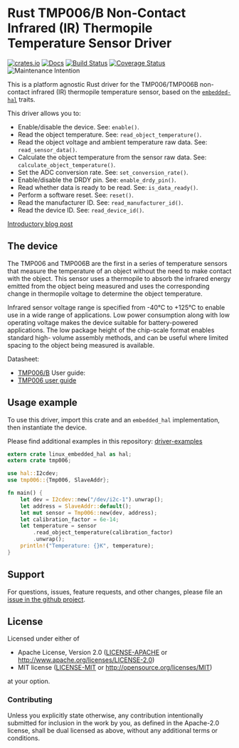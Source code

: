 # Rust TMP006/B Non-Contact Infrared (IR) Thermopile Temperature Sensor Driver

[![crates.io](https://img.shields.io/crates/v/tmp006.svg)](https://crates.io/crates/tmp006)
[![Docs](https://docs.rs/tmp006/badge.svg)](https://docs.rs/tmp006)
[![Build Status](https://github.com/eldruin/tmp006-rs/workflows/Build/badge.svg)](https://github.com/eldruin/tmp006-rs/actions?query=workflow%3ABuild)
[![Coverage Status](https://coveralls.io/repos/github/eldruin/tmp006-rs/badge.svg?branch=master)](https://coveralls.io/github/eldruin/tmp006-rs?branch=master)
![Maintenance Intention](https://img.shields.io/badge/maintenance-actively--developed-brightgreen.svg)

This is a platform agnostic Rust driver for the TMP006/TMP006B non-contact
infrared (IR) thermopile temperature sensor, based on the
[`embedded-hal`] traits.

[`embedded-hal`]: https://github.com/rust-embedded/embedded-hal

This driver allows you to:
- Enable/disable the device. See: `enable()`.
- Read the object temperature. See: `read_object_temperature()`.
- Read the object voltage and ambient temperature raw data. See: `read_sensor_data()`.
- Calculate the object temperature from the sensor raw data. See: `calculate_object_temperature()`.
- Set the ADC conversion rate. See: `set_conversion_rate()`.
- Enable/disable the DRDY pin. See: `enable_drdy_pin()`.
- Read whether data is ready to be read. See: `is_data_ready()`.
- Perform a software reset. See: `reset()`.
- Read the manufacturer ID. See: `read_manufacturer_id()`.
- Read the device ID. See: `read_device_id()`.

[Introductory blog post](https://blog.eldruin.com/tmp006-contact-less-infrared-ir-thermopile-driver-in-rust/)

## The device

The TMP006 and TMP006B are the first in a series of temperature sensors
that measure the temperature of an object without the need to make contact
with the object. This sensor uses a thermopile to absorb the infrared
energy emitted from the object being measured and uses the corresponding
change in thermopile voltage to determine the object temperature.

Infrared sensor voltage range is specified from -40°C to +125°C to enable
use in a wide range of applications. Low power consumption along with low
operating voltage makes the device suitable for battery-powered
applications. The low package height of the chip-scale format enables
standard high- volume assembly methods, and can be useful where limited
spacing to the object being measured is available.

Datasheet:
- [TMP006/B](http://www.ti.com/ww/eu/sensampbook/tmp006.pdf)
User guide:
- [TMP006 user guide](https://cdn-shop.adafruit.com/datasheets/tmp006ug.pdf)

## Usage example

To use this driver, import this crate and an `embedded_hal` implementation,
then instantiate the device.

Please find additional examples in this repository: [driver-examples]

[driver-examples]: https://github.com/eldruin/driver-examples

```rust
extern crate linux_embedded_hal as hal;
extern crate tmp006;

use hal::I2cdev;
use tmp006::{Tmp006, SlaveAddr};

fn main() {
    let dev = I2cdev::new("/dev/i2c-1").unwrap();
    let address = SlaveAddr::default();
    let mut sensor = Tmp006::new(dev, address);
    let calibration_factor = 6e-14;
    let temperature = sensor
        .read_object_temperature(calibration_factor)
        .unwrap();
    println!("Temperature: {}K", temperature);
}
```

## Support

For questions, issues, feature requests, and other changes, please file an
[issue in the github project](https://github.com/eldruin/tmp006-rs/issues).

## License

Licensed under either of

 * Apache License, Version 2.0 ([LICENSE-APACHE](LICENSE-APACHE) or
   http://www.apache.org/licenses/LICENSE-2.0)
 * MIT license ([LICENSE-MIT](LICENSE-MIT) or
   http://opensource.org/licenses/MIT)

at your option.

### Contributing

Unless you explicitly state otherwise, any contribution intentionally submitted
for inclusion in the work by you, as defined in the Apache-2.0 license, shall
be dual licensed as above, without any additional terms or conditions.


